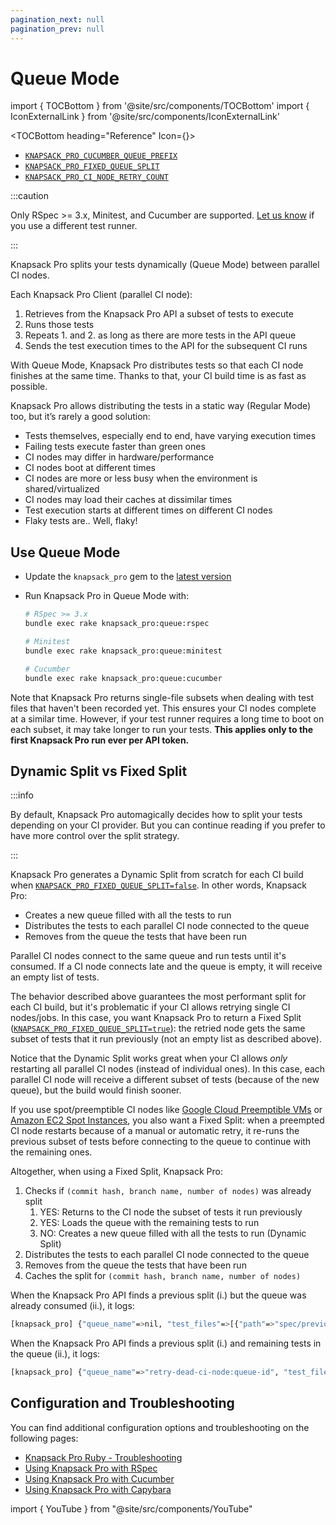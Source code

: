 ```yaml
---
pagination_next: null
pagination_prev: null
---
```


# Queue Mode

import { TOCBottom } from '@site/src/components/TOCBottom'
import { IconExternalLink } from '@site/src/components/IconExternalLink'

<TOCBottom heading="Reference" Icon={<IconExternalLink />}>

- [`KNAPSACK_PRO_CUCUMBER_QUEUE_PREFIX`](reference.md#knapsack_pro_cucumber_queue_prefix-cucumber-queue-mode)
- [`KNAPSACK_PRO_FIXED_QUEUE_SPLIT`](reference.md#knapsack_pro_fixed_queue_split-queue-mode)
- [`KNAPSACK_PRO_CI_NODE_RETRY_COUNT`](reference.md#knapsack_pro_ci_node_retry_count)

</TOCBottom>

:::caution

Only RSpec >= 3.x, Minitest, and Cucumber are supported. [Let us know](https://knapsackpro.com/contact) if you use a different test runner.

:::

Knapsack Pro splits your tests dynamically (Queue Mode) between parallel CI nodes.

Each Knapsack Pro Client (parallel CI node):

1. Retrieves from the Knapsack Pro API a subset of tests to execute
2. Runs those tests
3. Repeats 1. and 2. as long as there are more tests in the API queue
4. Sends the test execution times to the API for the subsequent CI runs

With Queue Mode, Knapsack Pro distributes tests so that each CI node finishes at the same time. Thanks to that, your CI build time is as fast as possible.

Knapsack Pro allows distributing the tests in a static way (Regular Mode) too, but it’s rarely a good solution:

- Tests themselves, especially end to end, have varying execution times
- Failing tests execute faster than green ones
- CI nodes may differ in hardware/performance
- CI nodes boot at different times
- CI nodes are more or less busy when the environment is shared/virtualized
- CI nodes may load their caches at dissimilar times
- Test execution starts at different times on different CI nodes
- Flaky tests are.. Well, flaky!

## Use Queue Mode

- Update the `knapsack_pro` gem to the [latest version](https://rubygems.org/gems/knapsack_pro)
- Run Knapsack Pro in Queue Mode with:

  ```bash
  # RSpec >= 3.x
  bundle exec rake knapsack_pro:queue:rspec

  # Minitest
  bundle exec rake knapsack_pro:queue:minitest

  # Cucumber
  bundle exec rake knapsack_pro:queue:cucumber
  ```

Note that Knapsack Pro returns single-file subsets when dealing with test files that haven't been recorded yet. This ensures your CI nodes complete at a similar time. However, if your test runner requires a long time to boot on each subset, it may take longer to run your tests. **This applies only to the first Knapsack Pro run ever per API token.**

## Dynamic Split vs Fixed Split

:::info

By default, Knapsack Pro automagically decides how to split your tests depending on your CI provider. But you can continue reading if you prefer to have more control over the split strategy.

:::

Knapsack Pro generates a Dynamic Split from scratch for each CI build when [`KNAPSACK_PRO_FIXED_QUEUE_SPLIT=false`](reference.md#knapsack_pro_fixed_queue_split-queue-mode). In other words, Knapsack Pro:

- Creates a new queue filled with all the tests to run
- Distributes the tests to each parallel CI node connected to the queue
- Removes from the queue the tests that have been run

Parallel CI nodes connect to the same queue and run tests until it's consumed. If a CI node connects late and the queue is empty, it will receive an empty list of tests.

The behavior described above guarantees the most performant split for each CI build, but it's problematic if your CI allows retrying single CI nodes/jobs. In this case, you want Knapsack Pro to return a Fixed Split ([`KNAPSACK_PRO_FIXED_QUEUE_SPLIT=true`](reference.md#knapsack_pro_fixed_queue_split-queue-mode)): the retried node gets the same subset of tests that it run previously (not an empty list as described above).

Notice that the Dynamic Split works great when your CI allows _only_ restarting all parallel CI nodes (instead of individual ones). In this case, each parallel CI node will receive a different subset of tests (because of the new queue), but the build would finish sooner.

If you use spot/preemptible CI nodes like [Google Cloud Preemptible VMs](https://cloud.google.com/preemptible-vms/) or [Amazon EC2 Spot Instances](https://aws.amazon.com/ec2/spot/), you also want a Fixed Split: when a preempted CI node restarts because of a manual or automatic retry, it re-runs the previous subset of tests before connecting to the queue to continue with the remaining ones.

Altogether, when using a Fixed Split, Knapsack Pro:

1. Checks if `(commit hash, branch name, number of nodes)` was already split
   1. YES: Returns to the CI node the subset of tests it run previously
   1. YES: Loads the queue with the remaining tests to run
   1. NO: Creates a new queue filled with all the tests to run (Dynamic Split)
1. Distributes the tests to each parallel CI node connected to the queue
1. Removes from the queue the tests that have been run
1. Caches the split for `(commit hash, branch name, number of nodes)`

When the Knapsack Pro API finds a previous split (i.) but the queue was already consumed (ii.), it logs:

```bash
[knapsack_pro] {"queue_name"=>nil, "test_files"=>[{"path"=>"spec/previously_executed_spec.rb", "time_execution"=>1.23}]}
```

When the Knapsack Pro API finds a previous split (i.) and remaining tests in the queue (ii.), it logs:

```bash
[knapsack_pro] {"queue_name"=>"retry-dead-ci-node:queue-id", "test_files"=>[{"path"=>"spec/previously_executed_spec.rb", "time_execution"=>1.23}]}
```

## Configuration and Troubleshooting

You can find additional configuration options and troubleshooting on the following pages:

- [Knapsack Pro Ruby - Troubleshooting](troubleshooting.md)
- [Using Knapsack Pro with RSpec](rspec.md)
- [Using Knapsack Pro with Cucumber](cucumber.md)
- [Using Knapsack Pro with Capybara](capybara.md)

import { YouTube } from "@site/src/components/YouTube"

<YouTube src="https://www.youtube.com/embed/hUEB1XDKEFY" />
